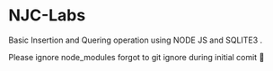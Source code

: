 # NJC-Labs
Basic Insertion and Quering operation using NODE JS and SQLITE3 .


Please ignore node_modules forgot to git ignore during initial comit 🙏
